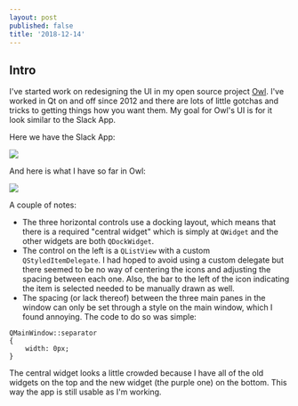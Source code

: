 ```yaml
---
layout: post
published: false
title: '2018-12-14'
---
```

## Intro 

I've started work on redesigning the UI in my open source project [Owl](https://github.com/zethon/Owl). I've worked in Qt on and off since 2012 and there are lots of little gotchas and tricks to getting things how you want them. My goal for Owl's UI is for it look similar to the Slack App. 

Here we have the Slack App:

![](https://i.imgur.com/lhIdJqt.png)

And here is what I have so far in Owl:

![](https://i.imgur.com/vWWkWd9.png)

A couple of notes:

* The three horizontal controls use a docking layout, which means that there is a required "central widget" which is simply at `QWidget` and the other widgets are both `QDockWidget`. 
* The control on the left is a `QListView` with a custom `QStyledItemDelegate`. I had hoped to avoid using a custom delegate but there seemed to be no way of centering the icons and adjusting the spacing between each one. Also, the bar to the left of the icon indicating the item is selected needed to be manually drawn as well.
* The spacing (or lack thereof) between the three main panes in the window can only be set through a style on the main window, which I found annoying. The code to do so was simple:

```
QMainWindow::separator
{
    width: 0px;
}
```

The central widget looks a little crowded because I have all of the old widgets on the top and the new widget (the purple one) on the bottom. This way the app is still usable as I'm working. 

